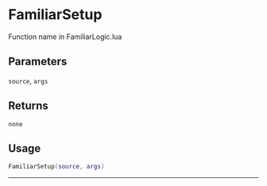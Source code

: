 # FamiliarSetup
Function name in FamiliarLogic.lua
## Parameters
`source`, `args`
## Returns
`none`
## Usage
```lua
FamiliarSetup(source, args)
```
---
